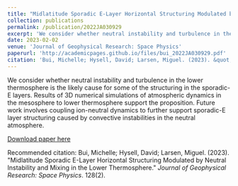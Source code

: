 ```yaml
---
title: "Midlatitude Sporadic E-Layer Horizontal Structuring Modulated by Neutral Instability and Mixing in the Lower Thermosphere"
collection: publications
permalink: /publication/2022JA030929
excerpt: 'We consider whether neutral instability and turbulence in the lower thermosphere is the likely cause for some of the structuring in the sporadic- E layers. Results of 3D numerical simulations of atmospheric dynamics in the mesosphere to lower thermosphere support the proposition. Future work involves coupling ion-neutral dynamics to further support sporadic-E layer structuring caused by convective instabilities in the neutral atmosphere.'
date: 2023-02-02
venue: 'Journal of Geophysical Research: Space Physics'
paperurl: 'http://academicpages.github.io/files/bui_2022JA030929.pdf'
citation: 'Bui, Michelle; Hysell, David; Larsen, Miguel. (2023). &quot;Midlatitude Sporadic E-Layer Horizontal Structuring Modulated by Neutral Instability and Mixing in the Lower Thermosphere.&quot; <i>Journal of Geophysical Research: Space Physics</i>. 128(2).'
---
```

We consider whether neutral instability and turbulence in the lower thermosphere is the likely cause for some of the structuring in the sporadic- E layers. Results of 3D numerical simulations of atmospheric dynamics in the mesosphere to lower thermosphere support the proposition. Future work involves coupling ion-neutral dynamics to further support sporadic-E layer structuring caused by convective instabilities in the neutral atmosphere.

[Download paper here](http://michellexbui.github.io/files/bui_2022JA030929.pdf)

Recommended citation: Bui, Michelle; Hysell, David; Larsen, Miguel. (2023). &quot;Midlatitude Sporadic E-Layer Horizontal Structuring Modulated by Neutral Instability and Mixing in the Lower Thermosphere.&quot; <i>Journal of Geophysical Research: Space Physics</i>. 128(2).
